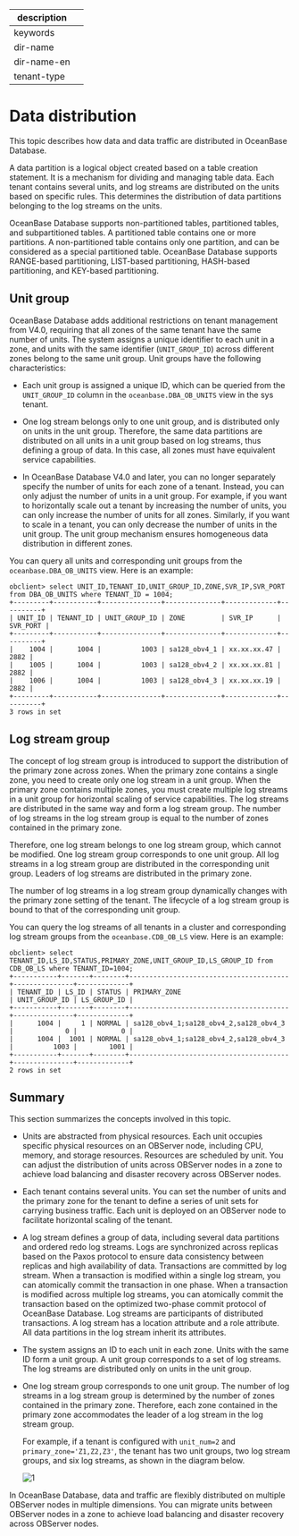 |description||
|---|---|
|keywords||
|dir-name||
|dir-name-en||
|tenant-type||

# Data distribution

This topic describes how data and data traffic are distributed in OceanBase Database.

A data partition is a logical object created based on a table creation statement. It is a mechanism for dividing and managing table data. Each tenant contains several units, and log streams are distributed on the units based on specific rules. This determines the distribution of data partitions belonging to the log streams on the units.

OceanBase Database supports non-partitioned tables, partitioned tables, and subpartitioned tables. A partitioned table contains one or more partitions. A non-partitioned table contains only one partition, and can be considered as a special partitioned table. OceanBase Database supports RANGE-based partitioning, LIST-based partitioning, HASH-based partitioning, and KEY-based partitioning.

## Unit group

OceanBase Database adds additional restrictions on tenant management from V4.0, requiring that all zones of the same tenant have the same number of units. The system assigns a unique identifier to each unit in a zone, and units with the same identifier (`UNIT_GROUP_ID`) across different zones belong to the same unit group. Unit groups have the following characteristics:

* Each unit group is assigned a unique ID, which can be queried from the `UNIT_GROUP_ID` column in the `oceanbase.DBA_OB_UNITS` view in the sys tenant.

* One log stream belongs only to one unit group, and is distributed only on units in the unit group. Therefore, the same data partitions are distributed on all units in a unit group based on log streams, thus defining a group of data. In this case, all zones must have equivalent service capabilities.

* In OceanBase Database V4.0 and later, you can no longer separately specify the number of units for each zone of a tenant. Instead, you can only adjust the number of units in a unit group. For example, if you want to horizontally scale out a tenant by increasing the number of units, you can only increase the number of units for all zones. Similarly, if you want to scale in a tenant, you can only decrease the number of units in the unit group. The unit group mechanism ensures homogeneous data distribution in different zones.

You can query all units and corresponding unit groups from the `oceanbase.DBA_OB_UNITS` view. Here is an example:

```shell
obclient> select UNIT_ID,TENANT_ID,UNIT_GROUP_ID,ZONE,SVR_IP,SVR_PORT from DBA_OB_UNITS where TENANT_ID = 1004;
+---------+-----------+---------------+--------------+-------------+----------+
| UNIT_ID | TENANT_ID | UNIT_GROUP_ID | ZONE         | SVR_IP      | SVR_PORT |
+---------+-----------+---------------+--------------+-------------+----------+
|    1004 |      1004 |          1003 | sa128_obv4_1 | xx.xx.xx.47 |     2882 |
|    1005 |      1004 |          1003 | sa128_obv4_2 | xx.xx.xx.81 |     2882 |
|    1006 |      1004 |          1003 | sa128_obv4_3 | xx.xx.xx.19 |     2882 |
+---------+-----------+---------------+--------------+-------------+----------+
3 rows in set
```

## Log stream group

The concept of log stream group is introduced to support the distribution of the primary zone across zones. When the primary zone contains a single zone, you need to create only one log stream in a unit group. When the primary zone contains multiple zones, you must create multiple log streams in a unit group for horizontal scaling of service capabilities. The log streams are distributed in the same way and form a log stream group. The number of log streams in the log stream group is equal to the number of zones contained in the primary zone.

Therefore, one log stream belongs to one log stream group, which cannot be modified. One log stream group corresponds to one unit group. All log streams in a log stream group are distributed in the corresponding unit group. Leaders of log streams are distributed in the primary zone.

The number of log streams in a log stream group dynamically changes with the primary zone setting of the tenant. The lifecycle of a log stream group is bound to that of the corresponding unit group.

You can query the log streams of all tenants in a cluster and corresponding log stream groups from the `oceanbase.CDB_OB_LS` view. Here is an example:

```shell
obclient> select TENANT_ID,LS_ID,STATUS,PRIMARY_ZONE,UNIT_GROUP_ID,LS_GROUP_ID from CDB_OB_LS where TENANT_ID=1004;
+-----------+-------+--------+----------------------------------------+---------------+-------------+
| TENANT_ID | LS_ID | STATUS | PRIMARY_ZONE                           | UNIT_GROUP_ID | LS_GROUP_ID |
+-----------+-------+--------+----------------------------------------+---------------+-------------+
|      1004 |     1 | NORMAL | sa128_obv4_1;sa128_obv4_2,sa128_obv4_3 |             0 |           0 |
|      1004 |  1001 | NORMAL | sa128_obv4_1;sa128_obv4_2,sa128_obv4_3 |          1003 |        1001 |
+-----------+-------+--------+----------------------------------------+---------------+-------------+
2 rows in set
```

## Summary

This section summarizes the concepts involved in this topic.

* Units are abstracted from physical resources. Each unit occupies specific physical resources on an OBServer node, including CPU, memory, and storage resources. Resources are scheduled by unit. You can adjust the distribution of units across OBServer nodes in a zone to achieve load balancing and disaster recovery across OBServer nodes.

* Each tenant contains several units. You can set the number of units and the primary zone for the tenant to define a series of unit sets for carrying business traffic. Each unit is deployed on an OBServer node to facilitate horizontal scaling of the tenant.

* A log stream defines a group of data, including several data partitions and ordered redo log streams. Logs are synchronized across replicas based on the Paxos protocol to ensure data consistency between replicas and high availability of data. Transactions are committed by log stream. When a transaction is modified within a single log stream, you can atomically commit the transaction in one phase. When a transaction is modified across multiple log streams, you can atomically commit the transaction based on the optimized two-phase commit protocol of OceanBase Database. Log streams are participants of distributed transactions. A log stream has a location attribute and a role attribute. All data partitions in the log stream inherit its attributes.

* The system assigns an ID to each unit in each zone. Units with the same ID form a unit group. A unit group corresponds to a set of log streams. The log streams are distributed only on units in the unit group.

* One log stream group corresponds to one unit group. The number of log streams in a log stream group is determined by the number of zones contained in the primary zone. Therefore, each zone contained in the primary zone accommodates the leader of a log stream in the log stream group.

   For example, if a tenant is configured with `unit_num=2` and `primary_zone='Z1,Z2,Z3'`, the tenant has two unit groups, two log stream groups, and six log streams, as shown in the diagram below.

   ![1](https://obbusiness-private.oss-cn-shanghai.aliyuncs.com/doc/img/observer-enterprise/V4.2.1/EN_US/600.manage/300.replica-management/LogStreamGroup.png)

In OceanBase Database, data and traffic are flexibly distributed on multiple OBServer nodes in multiple dimensions. You can migrate units between OBServer nodes in a zone to achieve load balancing and disaster recovery across OBServer nodes.
